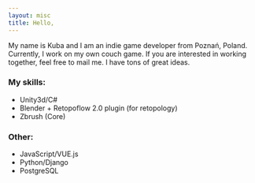 ```yaml
---
layout: misc
title: Hello,
---
```


<p>
My name is Kuba and I am an indie game developer from
Poznań, Poland. Currently, I work on my own couch game. 
If you are interested in working together, feel free to mail me. I have tons of great ideas. 
</p>

<h3>My skills:</h3>

<ul> 
    <li>Unity3d/C#</li>
    <li>Blender + Retopoflow 2.0 plugin (for retopology)</li>
    <li>Zbrush (Core)</li>
</ul>

<h3>Other:</h3>

<ul>
    <li>JavaScript/VUE.js</li> 
    <li>Python/Django</li>
    <li>PostgreSQL</li>  
</ul>

